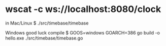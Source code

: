 # wscat -c ws://localhost:8080/clock

in Mac/Linux
\$ ./src/timebase/timebase

Windows good luck
compile
\$ GOOS=windows GOARCH=386 go build -o hello.exe ./src/timebase/timebase.go
